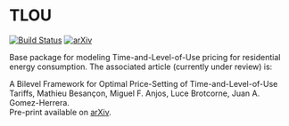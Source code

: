 # TLOU

[![Build Status](https://travis-ci.org/matbesancon/TLOU.jl.svg?branch=master)](https://travis-ci.org/matbesancon/TLOU.jl)
[![arXiv](https://img.shields.io/badge/math.CO-arXiv%3A1809.00512-B31B1B.svg)](https://arxiv.org/abs/1809.00512)

Base package for modeling Time-and-Level-of-Use pricing for
residential energy consumption. The associated article (currently under review) is:  

A Bilevel Framework for Optimal Price-Setting of Time-and-Level-of-Use Tariffs,
Mathieu Besançon, Miguel F. Anjos, Luce Brotcorne, Juan A. Gomez-Herrera.  
Pre-print available on [arXiv](https://arxiv.org/abs/1809.00512).

